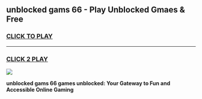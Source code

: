 
## unblocked gams 66 - Play Unblocked Gmaes & Free
<h3>
<a href="https://news.freeplayer.one?title=unblocked_gams_66&ref=16F">CLICK TO PLAY</a></h3>
<hr>

<h3>
<a href="https://news.freeplayer.one?title=unblocked_gams_66&ref=16F">CLICK 2 PLAY</a>
  
</h3>

<a href="https://news.freeplayer.one?title=unblocked_gams_66&ref=16F/"><img src="https://clearcache.store/games.png"></a>


**unblocked gams 66 games unblocked: Your Gateway to Fun and Accessible Online Gaming**
